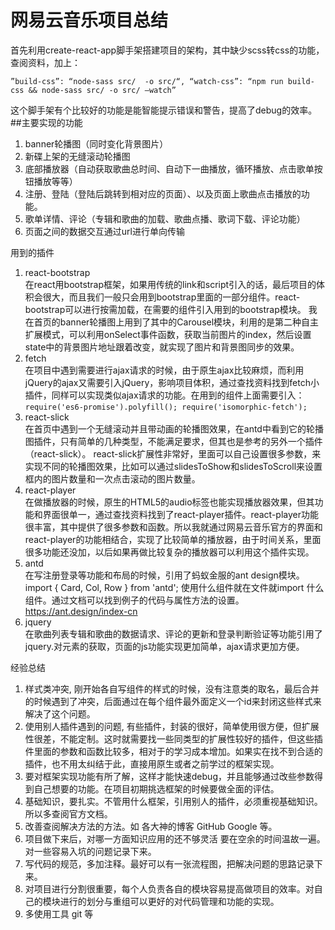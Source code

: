 # 网易云音乐项目总结
首先利用create-react-app脚手架搭建项目的架构，其中缺少scss转css的功能，查阅资料，加上：

```
”build-css”: “node-sass src/  -o src/“, “watch-css”: “npm run build-css && node-sass src/ -o src/ —watch”
```
这个脚手架有个比较好的功能是能智能提示错误和警告，提高了debug的效率。
##主要实现的功能
1. banner轮播图（同时变化背景图片）
2. 新碟上架的无缝滚动轮播图
3. 底部播放器（自动获取歌曲总时间、自动下一曲播放，循环播放、点击歌单按钮播放等等）
4. 注册、登陆（登陆后跳转到相对应的页面）、以及页面上歌曲点击播放的功能。
5. 歌单详情、评论（专辑和歌曲的加载、歌曲点播、歌词下载、评论功能）
6. 页面之间的数据交互通过url进行单向传输


用到的插件
1. react-bootstrap    
在react用bootstrap框架，如果用传统的link和script引入的话，最后项目的体积会很大，而且我们一般只会用到bootstrap里面的一部分组件。react-bootstrap可以进行按需加载，在需要的组件引入用到的bootstrap模块。
我在首页的banner轮播图上用到了其中的Carousel模块，利用的是第二种自主扩展模式，可以利用onSelect事件函数，获取当前图片的index，然后设置state中的背景图片地址跟着改变，就实现了图片和背景图同步的效果。
2. fetch   
在项目中遇到需要进行ajax请求的时候，由于原生ajax比较麻烦，而利用jQuery的ajax又需要引入jQuery，影响项目体积，通过查找资料找到fetch小插件，同样可以实现类似ajax请求的功能。在用到的组件上面需要引入：
`require('es6-promise').polyfill(); require('isomorphic-fetch');`
3. react-slick   
在首页中遇到一个无缝滚动并且带动画的轮播图效果，在antd中看到它的轮播图插件，只有简单的几种类型，不能满足要求，但其也是参考的另外一个插件（react-slick）。
react-slick扩展性非常好，里面可以自己设置很多参数，来实现不同的轮播图效果，比如可以通过slidesToShow和slidesToScroll来设置框内的图片数量和一次点击滚动的图片数量。
4. react-player   
在做播放器的时候，原生的HTML5的audio标签也能实现播放器效果，但其功能和界面很单一，通过查找资料找到了react-player插件。react-player功能很丰富，其中提供了很多参数和函数。所以我就通过网易云音乐官方的界面和react-player的功能相结合，实现了比较简单的播放器，由于时间关系，里面很多功能还没加，以后如果再做比较复杂的播放器可以利用这个插件实现。
5. antd    
在写注册登录等功能和布局的时候，引用了蚂蚁金服的ant design模块。 import { Card, Col, Row } from 'antd'; 使用什么组件就在文件就import 什么组件。通过文档可以找到例子的代码与属性方法的设置。https://ant.design/index-cn
6. jquery   
在歌曲列表专辑和歌曲的数据请求、评论的更新和登录判断验证等功能引用了jquery.对元素的获取，页面的js功能实现更加简单，ajax请求更加方便。

经验总结
1. 样式类冲突,
刚开始各自写组件的样式的时候，没有注意类的取名，最后合并的时候遇到了冲突，后面通过在每个组件最外面定义一个id来封闭这些样式来解决了这个问题。
2. 使用别人插件遇到的问题,
有些插件，封装的很好，简单使用很方便，但扩展性很差，不能定制。这时就需要找一些同类型的扩展性较好的插件，但这些插件里面的参数和函数比较多，相对于的学习成本增加。如果实在找不到合适的插件，也不用太纠结于此，直接用原生或者之前学过的框架实现。
3. 要对框架实现功能有所了解，这样才能快速debug，并且能够通过改些参数得到自己想要的功能。在项目初期挑选框架的时候要做全面的评估。
4. 基础知识，要扎实。不管用什么框架，引用别人的插件，必须重视基础知识。所以多查阅官方文档。
5. 改善查阅解决方法的方法。如 各大神的博客 GitHub Google 等。
6. 项目做下来后，对哪一方面知识应用的还不够灵活 要在空余的时间温故一遍。对一些容易入坑的问题记录下来。
7. 写代码的规范，多加注释。最好可以有一张流程图，把解决问题的思路记录下来。
8. 对项目进行分割很重要，每个人负责各自的模块容易提高做项目的效率。对自己的模块进行的划分与重组可以更好的对代码管理和功能的实现。
9. 多使用工具 git 等


